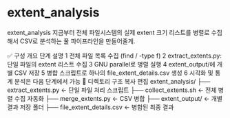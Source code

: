 # extent_analysis
extent_analysis
지금부터 전체 파일시스템의 실제 extent 크기 리스트를 병렬로 수집해서 CSV로 분석하는 풀 파이프라인을 만들어줄게.

✅ 구성 개요
단계	설명
1	전체 파일 목록 수집 (find / -type f)
2	extract_extents.py: 단일 파일의 extent 리스트 수집
3	GNU parallel로 병렬 실행
4	extent_output/에 개별 CSV 저장
5	병합 스크립트로 하나의 file_extent_details.csv 생성
6	시각화 및 통계 분석은 다음 단계에서 가능
📁 디렉토리 구조
복사
편집
extent_analysis/
├── extract_extents.py         ← 단일 파일 처리 스크립트
├── collect_extents.sh         ← 전체 병렬 수집 자동화
├── merge_extents.py           ← CSV 병합
├── extent_output/             ← 개별 결과 저장 폴더
├── file_extent_details.csv    ← 병합된 최종 결과

